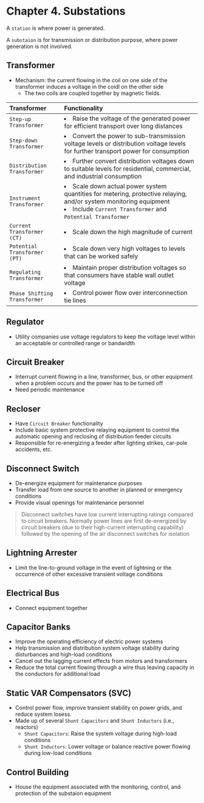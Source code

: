 # Chapter 4. Substations

A `station` is where power is generated. 

A `substaion` is for transmission or distribution purpose, where power generation is not involved.

## Transformer

- Mechanism: the current flowing in the coil on one side of the transformer induces a voltage in the coidl on the other side
    - The two coils are coupled together by magnetic fields.

| Transformer | Functionality |
|:------|:------|
| `Step-up Transformer` | <li>Raise the voltage of the generated power for efficient transport over long distances</li> |
| `Step-down Transformer` | <li>Convert the power to sub-transmission voltage levels or distribution voltage levels for further transport power for consumption</li> |
| `Distribution Transformer` | <li>Further convert distribution voltages down to suitable levels for residential, commercial, and industrial consumption</li> |
| `Instrument Transformer` | <li>Scale down actual power system quantities for metering, protective relaying, and/or system monitoring equipment</li><li>Include `Current Transformer` and `Potential Transformer`</li> |
| `Current Transformer (CT)` | <li>Scale down the high magnitude of current</li> |
| `Potential Transformer (PT)` | <li>Scale down very high voltages to levels that can be worked safely</li> |
| `Regulating Transformer` | <li>Maintain proper distribution voltages so that consumers have stable wall outlet voltage</li> |
| `Phase Shifting Transformer` | <li>Control power flow over interconnection tie lines</li> |


## Regulator

- Utility companies use voltage regulators to keep the voltage level within an acceptable or controlled range or bandwidth


## Circuit Breaker

- Interrupt current flowing in a line, transformer, bus, or other equipment when a problem occurs and the power has to be turned off
- Need periodic maintenance


## Recloser

- Have `Circuit Breaker` functionality
- Include basic system protective relaying equipment to control the automatic opening and reclosing of distribution feeder circuits
- Responsible for re-energizing a feeder after lighting strikes, car-pole accidents, etc.


## Disconnect Switch

- De-energize equipment for maintenance purposes
- Transfer load from one source to another in planned or emergency conditions
- Provide visual openings for maintenance personnel

> Disconnect switches have low current interrupting ratings compared to circuit breakers. Normally power lines are first de-energized by circuit breakers (due to their high-current interrupting capability) followed by the opening of the air disconnect switches for isolation


## Lightning Arrester

- Limit the line-to-ground voltage in the event of lightning or the occurrence of other excessive transient voltage conditions


## Electrical Bus

- Connect equipment together


## Capacitor Banks

- Improve the operating efficiency of electric power systems
- Help transmission and distribution system voltage stability during disturbances and high-load conditions
- Cancel out the lagging current effects from motors and transformers
- Reduce the total current flowing through a wire thus leaving capacity in the conductors for additional load


## Static VAR Compensators (SVC)

- Control power flow, improve transient stability on power grids, and reduce system losess.
- Made up of several `Shunt Capacitors` and `Shunt Inductors` (i.e., reactors)
    - `Shunt Capacitors`: Raise the system voltage during high-load conditions
    - `Shunt Inductors`: Lower voltage or balance reactive power flowing during low-load conditions


## Control Building

- House the equipment associated with the monitoring, control, and protection of the substaion equipment
